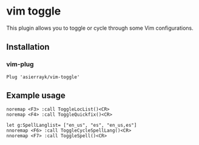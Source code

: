 vim toggle
==========
This plugin allows you to toggle or cycle through some Vim configurations.

Installation
------------

### vim-plug
```
Plug 'asierrayk/vim-toggle'
```

Example usage
-------------
``` vim
noremap <F3> :call ToggleLocList()<CR>
noremap <F4> :call ToggleQuickfix()<CR>

let g:SpellLanglist= ["en_us", "es", "en_us,es"]
nnoremap <F6> :call ToggleCycleSpellLang()<CR>
nnoremap <F7> :call ToggleSpell()<CR>
```
